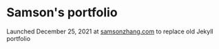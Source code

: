 # Samson's portfolio

Launched December 25, 2021 at [samsonzhang.com](https://www.samsonzhang.com) to replace old Jekyll portfolio